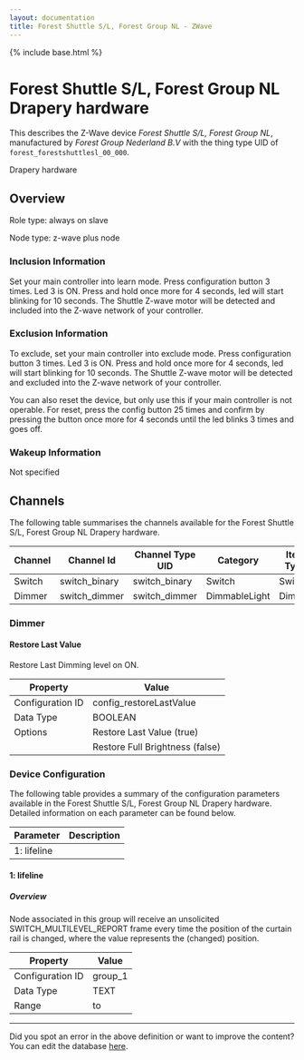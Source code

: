 ```yaml
---
layout: documentation
title: Forest Shuttle S/L, Forest Group NL - ZWave
---
```


{% include base.html %}

# Forest Shuttle S/L, Forest Group NL Drapery hardware

This describes the Z-Wave device *Forest Shuttle S/L, Forest Group NL*, manufactured by *Forest Group Nederland B.V* with the thing type UID of ```forest_forestshuttlesl_00_000```. 

Drapery hardware  


## Overview 

Role type: always on slave

Node type: z-wave plus node

  


### Inclusion Information 

Set your main controller into learn mode. Press configuration button 3 times. Led 3 is ON. Press and hold once more for 4 seconds, led will start blinking for 10 seconds. The Shuttle Z-wave motor will be detected and included into the Z-wave network of your controller.

  


### Exclusion Information 

To exclude, set your main controller into exclude mode. Press configuration button 3 times. Led 3 is ON. Press and hold once more for 4 seconds, led will start blinking for 10 seconds. The Shuttle Z-wave motor will be detected and excluded into the Z-wave network of your controller.

You can also reset the device, but only use this if your main controller is not operable. For reset, press the config button 25 times and confirm by pressing the button once more for 4 seconds until the led blinks 3 times and goes off.

  


### Wakeup Information 

Not specified


## Channels
The following table summarises the channels available for the Forest Shuttle S/L, Forest Group NL Drapery hardware.

| Channel | Channel Id | Channel Type UID | Category | Item Type |
|---------|------------|------------------|----------|-----------|
| Switch | switch_binary | switch_binary | Switch | Switch |
| Dimmer | switch_dimmer | switch_dimmer | DimmableLight | Dimmer |


### Dimmer

#### Restore Last Value

Restore Last Dimming level on ON.


| Property         | Value    |
|------------------|----------|
| Configuration ID | config_restoreLastValue |
| Data Type        | BOOLEAN || Default Value | true |
| Options | Restore Last Value (true) |
|  | Restore Full Brightness (false) |


### Device Configuration
The following table provides a summary of the configuration parameters available in the Forest Shuttle S/L, Forest Group NL Drapery hardware.
Detailed information on each parameter can be found below.

| Parameter   | Description |
|-------------|-------------|
| 1: lifeline |  |


#### 1: lifeline

  


##### Overview 

Node associated in this group will receive an unsolicited SWITCH\_MULTILEVEL\_REPORT frame every time the position of the curtain rail is changed, where the value represents the (changed) position.


| Property         | Value    |
|------------------|----------|
| Configuration ID | group_1 |
| Data Type        | TEXT |
| Range |  to  |


---

Did you spot an error in the above definition or want to improve the content?
You can edit the database [here](http://www.cd-jackson.com/index.php/zwave/zwave-device-database/zwave-device-list/devicesummary/510).
